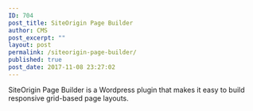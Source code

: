 ```yaml
---
ID: 704
post_title: SiteOrigin Page Builder
author: CMS
post_excerpt: ""
layout: post
permalink: /siteorigin-page-builder/
published: true
post_date: 2017-11-08 23:27:02
---
```

SiteOrigin Page Builder is a Wordpress plugin that makes it easy to build responsive grid-based page layouts.